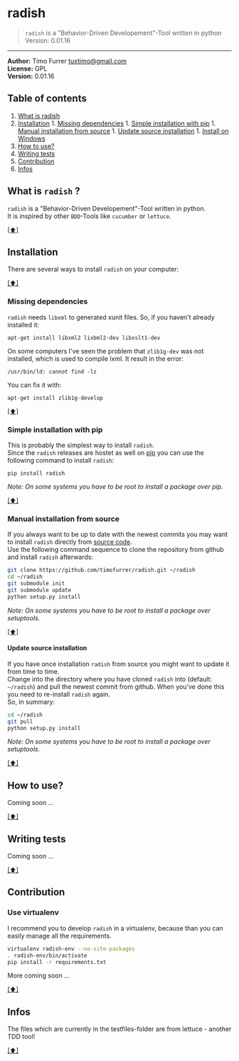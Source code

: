 # radish
> `radish` is a "Behavior-Driven Developement"-Tool written in python <br />
> Version: 0.01.16

***

**Author:** Timo Furrer <tuxtimo@gmail.com><br />
**License:** GPL<br />
**Version:** 0.01.16<br />

## <a name='TOC'></a>Table of contents

  1. [What is radish](#whatis)
  1. [Installation](#installation)
    1. [Missing dependencies](#missing_dependencies)
    1. [Simple installation with pip](#installation_pip)
    1. [Manual installation from source](#installation_source)
    1. [Update source installation](#installation_update)
    1. [Install on Windows](WINDOWS_INSTALLATION_GUIDE.md)
  1. [How to use?](#usage)
  1. [Writing tests](#write_tests)
  1. [Contribution](#contribution)
  1. [Infos](#infos)

## <a name='whatis'></a>What is `radish` ?
`radish` is a "Behavior-Driven Developement"-Tool written in python.<br />
It is inspired by other `BDD`-Tools like `cucumber` or `lettuce`.<br />

[[⬆]](#TOC)

## <a name='installation'></a>Installation
There are several ways to install `radish` on your computer:

[[⬆]](#TOC)

### <a name='missing_dependencies'></a>Missing dependencies
`radish` needs `libxml` to generated xunit files. So, if you haven't already installed it:

    apt-get install libxml2 lixbml2-dev libxslt1-dev

On some computers I've seen the problem that `zlib1g-dev` was not installed, which is used to compile lxml.
It result in the error:

    /usr/bin/ld: cannot find -lz

You can fix it with:

    apt-get install zlib1g-develop

[[⬆]](#TOC)

### <a name='installation_pip'></a>Simple installation with pip
This is probably the simplest way to install `radish`.<br />
Since the `radish` releases are hostet as well on [pip](https://pypi.python.org/pypi/pip) you can use the following command to install `radish`:

    pip install radish

*Note: On some systems you have to be root to install a package over pip.*

[[⬆]](#TOC)

### <a name='installation_source'></a>Manual installation from source
If you always want to be up to date with the newest commits you may want to install `radish` directly from [source code](https://github.com/timofurrer/radish).<br />
Use the following command sequence to clone the repository from github and install `radish` afterwards:

```bash
git clone https://github.com/timofurrer/radish.git ~/radish
cd ~/radish
git submodule init
git submodule update
python setup.py install
```

*Note: On some systems you have to be root to install a package over setuptools.*

[[⬆]](#TOC)

#### <a name='installation_update'></a>Update source installation
If you have once installation `radish` from source you might want to update it from time to time.<br />
Change into the directory where you have cloned `radish` into (default: `~/radish`) and pull the newest commit from github. When you've done this you need to re-install `radish` again.<br />
So, in summary:

```bash
cd ~/radish
git pull
python setup.py install
```

*Note: On some systems you have to be root to install a package over setuptools.*

[[⬆]](#TOC)

## <a name='usage'></a>How to use?
Coming soon ...

[[⬆]](#TOC)

## <a name='write_tests'></a>Writing tests
Coming soon ...

[[⬆]](#TOC)

## <a name='contribution'></a>Contribution
### <a name='contribution_virtuelenv'></a> Use virtualenv
I recommend you to develop `radish` in a virtualenv, because than you can easily manage all the requirements.

```bash
virtualenv radish-env --no-site-packages
. radish-env/bin/activate
pip install -r requirements.txt
```

More coming soon ...

[[⬆]](#TOC)

## <a name='infos'></a>Infos
The files which are currently in the testfiles-folder are from lettuce - another TDD tool!

[[⬆]](#TOC)
